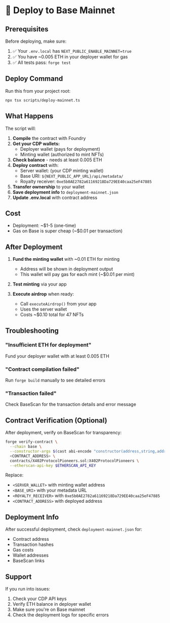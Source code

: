 # 🚀 Deploy to Base Mainnet

## Prerequisites

Before deploying, make sure:

1. ✅ Your `.env.local` has `NEXT_PUBLIC_ENABLE_MAINNET=true`
2. ✅ You have ~0.005 ETH in your deployer wallet for gas
3. ✅ All tests pass: `forge test`

## Deploy Command

Run this from your project root:

```bash
npx tsx scripts/deploy-mainnet.ts
```

## What Happens

The script will:

1. **Compile** the contract with Foundry
2. **Get your CDP wallets:**
   - Deployer wallet (pays for deployment)
   - Minting wallet (authorized to mint NFTs)
3. **Check balance** - needs at least 0.005 ETH
4. **Deploy contract** with:
   - Server wallet: (your CDP minting wallet)
   - Base URI: `${NEXT_PUBLIC_APP_URL}/api/metadata/`
   - Royalty receiver: `0xe5b0AE2782a61169218Da729EE40caa25eF47885`
5. **Transfer ownership** to your wallet
6. **Save deployment info** to `deployment-mainnet.json`
7. **Update .env.local** with contract address

## Cost

- Deployment: ~$1-5 (one-time)
- Gas on Base is super cheap (~$0.01 per transaction)

## After Deployment

1. **Fund the minting wallet** with ~0.01 ETH for minting
   - Address will be shown in deployment output
   - This wallet will pay gas for each mint (~$0.01 per mint)

2. **Test minting** via your app

3. **Execute airdrop** when ready:
   - Call `executeAirdrop()` from your app
   - Uses the server wallet
   - Costs ~$0.10 total for 47 NFTs

## Troubleshooting

### "Insufficient ETH for deployment"
Fund your deployer wallet with at least 0.005 ETH

### "Contract compilation failed"
Run `forge build` manually to see detailed errors

### "Transaction failed"
Check BaseScan for the transaction details and error message

## Contract Verification (Optional)

After deployment, verify on BaseScan for transparency:

```bash
forge verify-contract \
  --chain base \
  --constructor-args $(cast abi-encode "constructor(address,string,address)" <SERVER_WALLET> <BASE_URI> <ROYALTY_RECEIVER>) \
  <CONTRACT_ADDRESS> \
  contracts/X402ProtocolPioneers.sol:X402ProtocolPioneers \
  --etherscan-api-key $ETHERSCAN_API_KEY
```

Replace:
- `<SERVER_WALLET>` with minting wallet address
- `<BASE_URI>` with your metadata URL
- `<ROYALTY_RECEIVER>` with `0xe5b0AE2782a61169218Da729EE40caa25eF47885`
- `<CONTRACT_ADDRESS>` with deployed address

## Deployment Info

After successful deployment, check `deployment-mainnet.json` for:
- Contract address
- Transaction hashes
- Gas costs
- Wallet addresses
- BaseScan links

## Support

If you run into issues:
1. Check your CDP API keys
2. Verify ETH balance in deployer wallet
3. Make sure you're on Base mainnet
4. Check the deployment logs for specific errors
